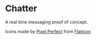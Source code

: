 # Chatter

A real time messaging proof of concept.

Icons made by [Pixel Perfect](https://icons54.com) from [Flaticon](https://www.flaticon.com)